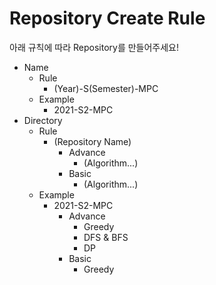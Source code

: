 # Repository Create Rule
아래 규칙에 따라 Repository를 만들어주세요!

- Name
	- Rule
		- (Year)-S(Semester)-MPC
	- Example
		- 2021-S2-MPC
- Directory
	- Rule
		- (Repository Name)
			- Advance
				- (Algorithm...)
			- Basic
				- (Algorithm...)
	- Example
		- 2021-S2-MPC
			- Advance
				- Greedy
				- DFS & BFS
				- DP
			- Basic
				- Greedy
